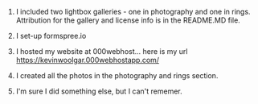 <!--Kevin Woolgar - kevinwoolgar@gmail.com-->

1. I included two lightbox galleries - one in photography and one in rings. 
Attribution for the gallery and license info is in the README.MD file.

2. I set-up formspree.io

3. I hosted my website at 000webhost... here is my url
https://kevinwoolgar.000webhostapp.com/

4. I created all the photos in the photography and rings section.

5. I'm sure I did something else, but I can't rememer.
